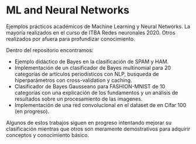 # ML and Neural Networks

Ejemplos prácticos académicos de Machine Learning y Neural Networks. La mayoría realizados en el curso de ITBA Redes neuronales 2020. Otros realizados por afuera para profundizar conocimiento.

Dentro del repositorio encontramos:

- Ejemplo didáctico de Bayes en la clasificación de SPAM y HAM.
- Implementación de un clasificador de Bayes multinomial para 20 categorías de artículos periodísticos con NLP, busqueda de hiperparámetros con cross-validation y caching.
- Clasificador de Bayes Gausseano para FASHION-MNIST de 10 categorías con una explicación de los fundamentos y un análisis de resultados sobre un procesamiento de las imagenes.
- Implementación de una red convolucional en el dataset de en Cifar 100 (en progreso).

Algunos de estos trabajos siguen en progreso intentando mejorar su clasificación mientras que otros son meramente demostrativos para adquirir conceptos y conocimiento básico.
